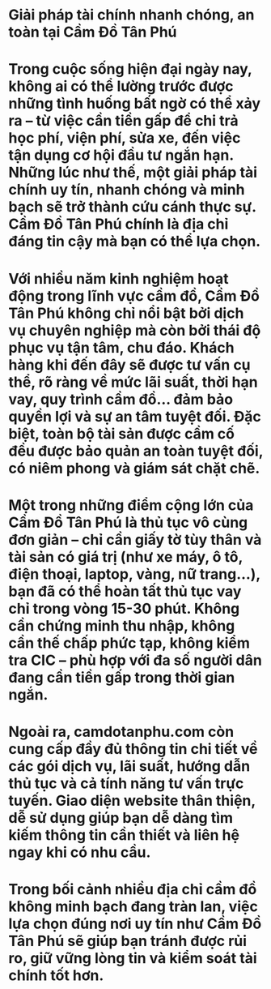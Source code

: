 # Giải pháp tài chính nhanh chóng, an toàn tại Cầm Đồ Tân Phú

# Trong cuộc sống hiện đại ngày nay, không ai có thể lường trước được những tình huống bất ngờ có thể xảy ra – từ việc cần tiền gấp để chi trả học phí, viện phí, sửa xe, đến việc tận dụng cơ hội đầu tư ngắn hạn. Những lúc như thế, một giải pháp tài chính uy tín, nhanh chóng và minh bạch sẽ trở thành cứu cánh thực sự. Cầm Đồ Tân Phú chính là địa chỉ đáng tin cậy mà bạn có thể lựa chọn.

# 

# Với nhiều năm kinh nghiệm hoạt động trong lĩnh vực cầm đồ, Cầm Đồ Tân Phú không chỉ nổi bật bởi dịch vụ chuyên nghiệp mà còn bởi thái độ phục vụ tận tâm, chu đáo. Khách hàng khi đến đây sẽ được tư vấn cụ thể, rõ ràng về mức lãi suất, thời hạn vay, quy trình cầm đồ… đảm bảo quyền lợi và sự an tâm tuyệt đối. Đặc biệt, toàn bộ tài sản được cầm cố đều được bảo quản an toàn tuyệt đối, có niêm phong và giám sát chặt chẽ.

# 

# Một trong những điểm cộng lớn của Cầm Đồ Tân Phú là thủ tục vô cùng đơn giản – chỉ cần giấy tờ tùy thân và tài sản có giá trị (như xe máy, ô tô, điện thoại, laptop, vàng, nữ trang…), bạn đã có thể hoàn tất thủ tục vay chỉ trong vòng 15-30 phút. Không cần chứng minh thu nhập, không cần thế chấp phức tạp, không kiểm tra CIC – phù hợp với đa số người dân đang cần tiền gấp trong thời gian ngắn.

# 

# Ngoài ra, camdotanphu.com còn cung cấp đầy đủ thông tin chi tiết về các gói dịch vụ, lãi suất, hướng dẫn thủ tục và cả tính năng tư vấn trực tuyến. Giao diện website thân thiện, dễ sử dụng giúp bạn dễ dàng tìm kiếm thông tin cần thiết và liên hệ ngay khi có nhu cầu.

# 

# Trong bối cảnh nhiều địa chỉ cầm đồ không minh bạch đang tràn lan, việc lựa chọn đúng nơi uy tín như Cầm Đồ Tân Phú sẽ giúp bạn tránh được rủi ro, giữ vững lòng tin và kiểm soát tài chính tốt hơn.

